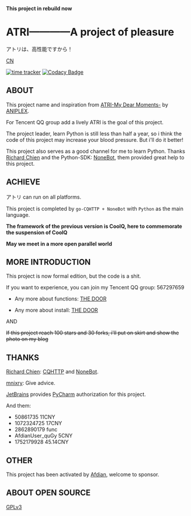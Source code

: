 **This project in rebuild now**

# ATRI————A project of pleasure
アトリは、高性能ですから！

[CN](README_CN.md)

[![time tracker](https://wakatime.com/badge/github/Kyomotoi/ATRI.svg)](https://wakatime.com/badge/github/Kyomotoi/ATRI)
[![Codacy Badge](https://app.codacy.com/project/badge/Grade/bef72993062f422f83e882c6d8e6f20e)](https://www.codacy.com/manual/Kyomotoi/ATRI?utm_source=github.com&amp;utm_medium=referral&amp;utm_content=Kyomotoi/ATRI&amp;utm_campaign=Badge_Grade)
## ABOUT
This project name and inspiration from [ATRI-My Dear Moments-](https://atri-mdm.com/) by [ANIPLEX](https://aniplex-exe.com/).

For Tencent QQ group add a lively ATRI is the goal of this project.

The project leader, learn Python is still less than half a year, so i think the code of this project may increase your blood pressure. But i'll do it better!

This project also serves as a good channel for me to learn Python. Thanks [Richard Chien](https://github.com/richardchien) and the Python-SDK: [NoneBot](https://github.com/nonebot/nonebot), them provided great help to this project.

## ACHIEVE
アトリ can run on all platforms.

This project is completed by `go-CQHTTP + NoneBot` with `Python` as the main language.

**The framework of the previous version is CoolQ, here to commemorate the suspension of CoolQ**

**May we meet in a more open parallel world**

## MORE INTRODUCTION
This project is now formal edition, but the code is a shit.

If you want to experience, you can join my Tencent QQ group: 567297659

- Any more about functions: [THE DOOR](https://blog.lolihub.icu/#/ATRI/user)

- Any more about install: [THE DOOR](https://blog.lolihub.icu/#/ATRI/install)

AND

~~If this project reach 100 stars and 30 forks, i'll put on skirt and show the photo on my blog~~

## THANKS
[Richard Chien](https://github.com/richardchien): [CQHTTP](https://github.com/richardchien/coolq-http-api) and [NoneBot](https://github.com/nonebot/nonebot).

[mnixry](https://github.com/mnixry): Give advice.

[JetBrains](https://www.jetbrains.com/) provides [PyCharm](https://www.jetbrains.com/pycharm/) authorization for this project.

And them:
 - 50861735 11CNY
 - 1072324725 17CNY
 - 2862890179 func
 - AfdianUser_quGy 5CNY
 - 1752179928 45.14CNY

## OTHER
This project has been activated by [Afdian](https://afdian.net/@Kyomotoi), welcome to sponsor.

## ABOUT OPEN SOURCE
[GPLv3](https://github.com/Kyomotoi/Aya/blob/master/LICENSE)
